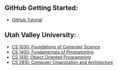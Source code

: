 ## GitHub Getting Started:
- [GitHub Tutorial](https://sparklyspencer.github.io/hello-GitHub/)

## Utah Valley University:
- [CS 1030: Foundations of Computer Science](https://sparklyspencer.github.io/UVU_CS1030/)
- [CS 1400: Fundamentals of Programming]()
- [CS 1410: Object Oriented Programming](https://sparklyspencer.github.io/UVU_CS1410/)
- [CS 2810: Computer Organization and Architecture]()
